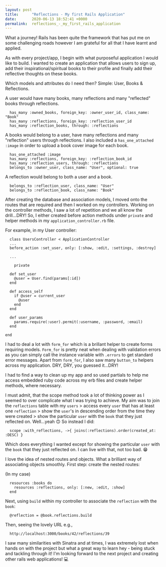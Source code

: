 ```yaml
---
layout: post
title:      "Reflections - My first Rails Application"
date:       2020-06-13 18:52:41 +0000
permalink:  reflections_-_my_first_rails_application
---
```




What a journey! Rails has been quite the framework that has put me on some challenging roads however I am grateful for all that I have learnt and applied.

As with every project/app, I begin with what purposeful application I would like to build. I wanted to create an application that allows users to sign up, add their inspirational/spiritual books to their profile and finally add their reflective thoughts on these books.

Which models and attributes do I need then? Simple: User, Books & Reflections. 

A user would have many books, many reflections and many "reflected" books through reflections.

```
  has_many :owned_books, foreign_key: :owner_user_id, class_name: "Book"
  has_many :reflections, foreign_key: :reflection_user_id
  has_many :reflection_books, through: :reflections
```

A books would belong to a user, have many reflections and many "reflection" users through reflections. I also included a `has_one_attached :image` in order to upload a book cover image for each book.

```
  has_one_attached :image
  has_many :reflections, foreign_key: :reflection_book_id
  has_many :reflection_users, through: :reflections
  belongs_to :owner_user, class_name: "User", optional: true
```

A reflection would belong to both a user and a book.

```
  belongs_to :reflection_user, class_name: "User"
  belongs_to :reflection_book, class_name: "Book"
```

After creating the database and association models, I moved onto the routes that are required and then I worked on my controllers. 
Working on the controller methods, I saw a lot of repetition and we all know the drill...DRY! So, I either created before action methods under `private` and helper methods in my `application_controller.rb` file.

For example, in my User controller:

```
  class UsersController < ApplicationController
  ...
  before_action :set_user, only: [:show, :edit, :settings, :destroy]

  ...
	
	private

  def set_user
    @user = User.find(params[:id])
  end

  def access_self
    if @user = current_user
      @user
    end
  end

  def user_params
    params.require(:user).permit(:username, :password, :email)
  end

end
```

I had to deal a lot with `form_for` which is a brillant helper to create forms requiring models. `Form_for` is pretty neat when dealing with validation errors as you can simply call the instance variable with `.errors` to get standard error messages. 
Apart from `form_for`, I also saw many `button_to` helpers across my application. DRY, DRY, you guessed it...DRY!

I had to find a way to clean up my app and so used partials to help me access embedded ruby code across my erb files and create helper methods, where necessary.

I must admit, that the scope method took a lot of thinking power as I seemed to over complicate what I was trying to achieve. My aim was to join the `reflections` table with my `users` > access every `user` that has at least one `reflection` > show the `user`'s in descending order from the time they were created > show the particular `user` with the `book` that they just reflected on. Well...yeah 🙃
So instead I did:

```
  scope :with_reflections, ->{ joins(:reflections).order(created_at: :DESC) }
```

Which does everything I wanted except for showing the particular `user` with the `book` that they just reflected on. I can live with that, not too bad. 😁

I love the idea of nested routes and objects. What a brilliant way of associating objects smoothly. First step: create the nested routes:

  (In my case)
	
```
  resources :books do
    resources :reflections, only: [:new, :edit, :show]
  end
```

Next, using `build` within my controller to associate the `reflection` with the `book`:

```
  @reflection = @book.reflections.build
```

Then, seeing the lovely URL e.g., 

```
  http://localhost:3000/books/42/reflections/39
```


I saw many similarities with Sinatra and at times, I was extremely lost when hands on with the project but what a great way to learn hey - being stuck and tackling through it! I'm looking forward to the next project and creating other rails web applications! 💻

